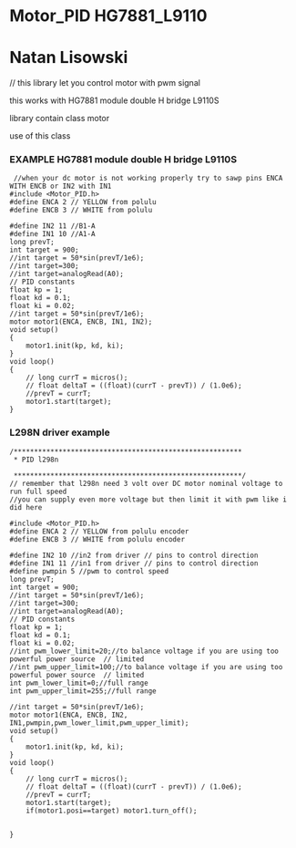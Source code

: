 # Motor_PID HG7881_L9110
# Natan Lisowski 

// this library let you control motor with pwm signal  

this works with HG7881 module double H bridge  L9110S


library contain class motor

use of this class


### EXAMPLE HG7881 module double H bridge  L9110S

     //when your dc motor is not working properly try to sawp pins ENCA WITH ENCB or IN2 with IN1
    #include <Motor_PID.h>
    #define ENCA 2 // YELLOW from polulu
    #define ENCB 3 // WHITE from polulu

    #define IN2 11 //B1-A 
    #define IN1 10 //A1-A 
    long prevT;
    int target = 900;
    //int target = 50*sin(prevT/1e6);
    //int target=300;
    //int target=analogRead(A0);
    // PID constants
    float kp = 1;
    float kd = 0.1;
    float ki = 0.02;
    //int target = 50*sin(prevT/1e6);
    motor motor1(ENCA, ENCB, IN1, IN2);
    void setup()
    {
        motor1.init(kp, kd, ki);
    }
    void loop()
    {
        // long currT = micros();
        // float deltaT = ((float)(currT - prevT)) / (1.0e6);
        //prevT = currT;
        motor1.start(target);
    }


### L298N driver example
    /********************************************************
     * PID l298n

     ********************************************************/
    // remember that l298n need 3 volt over DC motor nominal voltage to run full speed 
    //you can supply even more voltage but then limit it with pwm like i did here

    #include <Motor_PID.h>
    #define ENCA 2 // YELLOW from polulu encoder
    #define ENCB 3 // WHITE from polulu encoder

    #define IN2 10 //in2 from driver // pins to control direction
    #define IN1 11 //in1 from driver // pins to control direction
    #define pwmpin 5 //pwm to control speed
    long prevT;
    int target = 900;
    //int target = 50*sin(prevT/1e6);
    //int target=300;
    //int target=analogRead(A0);
    // PID constants
    float kp = 1;
    float kd = 0.1;
    float ki = 0.02;
    //int pwm_lower_limit=20;//to balance voltage if you are using too powerful power source  // limited
    //int pwm_upper_limit=100;//to balance voltage if you are using too powerful power source  // limited
    int pwm_lower_limit=0;//full range
    int pwm_upper_limit=255;//full range

    //int target = 50*sin(prevT/1e6);
    motor motor1(ENCA, ENCB, IN2, IN1,pwmpin,pwm_lower_limit,pwm_upper_limit);
    void setup()
    {
        motor1.init(kp, kd, ki);
    }
    void loop()
    {
        // long currT = micros();
        // float deltaT = ((float)(currT - prevT)) / (1.0e6);
        //prevT = currT;
        motor1.start(target);
        if(motor1.posi==target) motor1.turn_off();


    }

